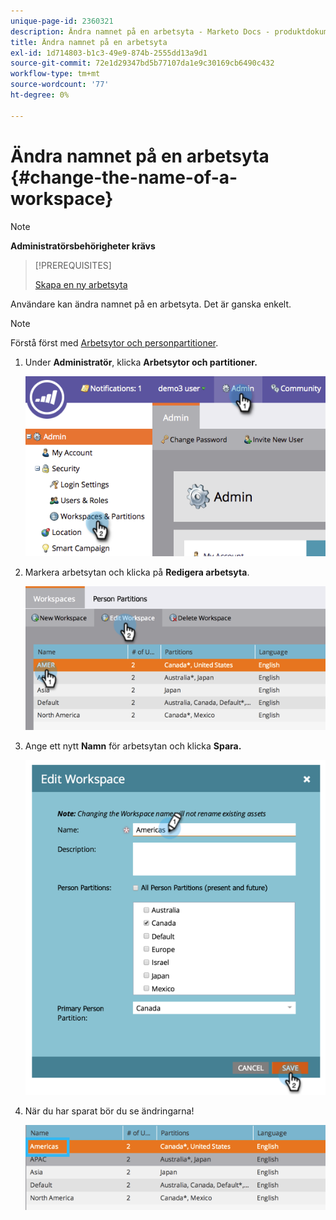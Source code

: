 ```yaml
---
unique-page-id: 2360321
description: Ändra namnet på en arbetsyta - Marketo Docs - produktdokumentation
title: Ändra namnet på en arbetsyta
exl-id: 1d714803-b1c3-49e9-874b-2555dd13a9d1
source-git-commit: 72e1d29347bd5b77107da1e9c30169cb6490c432
workflow-type: tm+mt
source-wordcount: '77'
ht-degree: 0%

---
```


# Ändra namnet på en arbetsyta {#change-the-name-of-a-workspace}

>[!NOTE]
>
>**Administratörsbehörigheter krävs**

>[!PREREQUISITES]
>
>[Skapa en ny arbetsyta](/help/marketo/product-docs/administration/workspaces-and-person-partitions/create-a-new-workspace.md)

Användare kan ändra namnet på en arbetsyta. Det är ganska enkelt.

>[!NOTE]
>
>Förstå först med [Arbetsytor och personpartitioner](/help/marketo/product-docs/administration/workspaces-and-person-partitions/understanding-workspaces-and-person-partitions.md).

1. Under **Administratör**, klicka **Arbetsytor och partitioner.**

   ![](assets/image2014-9-17-11-3a8-3a28.png)

1. Markera arbetsytan och klicka på **Redigera arbetsyta**.

   ![](assets/two-4.png)

1. Ange ett nytt **Namn** för arbetsytan och klicka **Spara.**

   ![](assets/three-4.png)

1. När du har sparat bör du se ändringarna!

   ![](assets/image2014-9-17-11-3a9-3a9.png)
